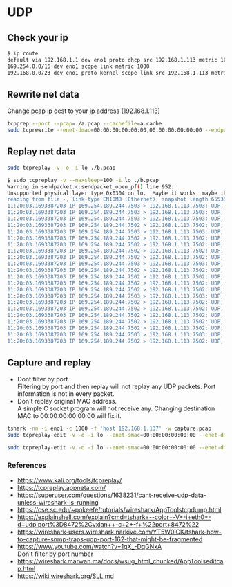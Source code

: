 # UDP







## Check your ip
```bash
$ ip route
default via 192.168.1.1 dev eno1 proto dhcp src 192.168.1.113 metric 100 
169.254.0.0/16 dev eno1 scope link metric 1000 
192.168.0.0/23 dev eno1 proto kernel scope link src 192.168.1.113 metric 100
```


## Rewrite net data
Change pcap ip dest to your ip address (192.168.1.113)
```bash
tcpprep --port --pcap=./a.pcap --cachefile=a.cache
sudo tcprewrite --enet-dmac=00:00:00:00:00:00,00:00:00:00:00:00 --endpoints=192.168.1.113:10.10.1.2 --cachefile=a.cache  -i a.pcap -o b.pcap
```
## Replay net data
```bash
sudo tcpreplay -v -o -i lo ./b.pcap

$ sudo tcpreplay -v --maxsleep=100 -i lo ./b.pcap 
Warning in sendpacket.c:sendpacket_open_pf() line 952:
Unsupported physical layer type 0x0304 on lo.  Maybe it works, maybe it won't.  See tickets #123/318
reading from file -, link-type EN10MB (Ethernet), snapshot length 65535
11:20:03.1693387203 IP 169.254.189.244.7503 > 192.168.1.113.7503: UDP, length 48
11:20:03.1693387203 IP 169.254.189.244.7503 > 192.168.1.113.7503: UDP, length 48
11:20:03.1693387203 IP 169.254.189.244.7503 > 192.168.1.113.7503: UDP, length 48
11:20:03.1693387203 IP 169.254.189.244.7502 > 192.168.1.113.7502: UDP, length 24832
11:20:03.1693387203 IP 169.254.189.244.7503 > 192.168.1.113.7503: UDP, length 48
11:20:03.1693387203 IP 169.254.189.244.7502 > 192.168.1.113.7502: UDP, length 24832
11:20:03.1693387203 IP 169.254.189.244.7502 > 192.168.1.113.7502: UDP, length 24832
11:20:03.1693387203 IP 169.254.189.244.7502 > 192.168.1.113.7502: UDP, length 24832
11:20:03.1693387203 IP 169.254.189.244.7502 > 192.168.1.113.7502: UDP, length 24832
11:20:03.1693387203 IP 169.254.189.244.7503 > 192.168.1.113.7503: UDP, length 48
11:20:03.1693387203 IP 169.254.189.244.7502 > 192.168.1.113.7502: UDP, length 24832
11:20:03.1693387203 IP 169.254.189.244.7502 > 192.168.1.113.7502: UDP, length 24832
11:20:03.1693387203 IP 169.254.189.244.7502 > 192.168.1.113.7502: UDP, length 24832
11:20:03.1693387203 IP 169.254.189.244.7502 > 192.168.1.113.7502: UDP, length 24832
11:20:03.1693387203 IP 169.254.189.244.7503 > 192.168.1.113.7503: UDP, length 48
11:20:03.1693387203 IP 169.254.189.244.7502 > 192.168.1.113.7502: UDP, length 24832
11:20:03.1693387203 IP 169.254.189.244.7502 > 192.168.1.113.7502: UDP, length 24832
11:20:03.1693387203 IP 169.254.189.244.7502 > 192.168.1.113.7502: UDP, length 24832
11:20:03.1693387203 IP 169.254.189.244.7502 > 192.168.1.113.7502: UDP, length 24832
11:20:03.1693387203 IP 169.254.189.244.7502 > 192.168.1.113.7502: UDP, length 24832
11:20:03.1693387203 IP 169.254.189.244.7503 > 192.168.1.113.7503: UDP, length 48
11:20:03.1693387203 IP 169.254.189.244.7502 > 192.168.1.113.7502: UDP, length 24832

```











## Capture and replay
* Dont filter by port. <br>
Filtering by port and then replay will not replay any UDP packets. Port information is not in every packet.
* Don't replay original MAC address. <br>
A simple C socket program will not receive any. Changing destination MAC to 00:00:00:00:00:00 will fix it.
```bash
tshark -nn -i eno1 -c 1000 -f 'host 192.168.1.137' -w capture.pcap
sudo tcpreplay-edit -v -o -i lo --enet-smac=00:00:00:00:00:00 --enet-dmac=00:00:00:00:00:00 capture.pcap

sudo tcpreplay-edit -v -o -i lo --enet-smac=00:00:00:00:00:00 --enet-dmac=00:00:00:00:00:00 --srcipmap=169.254.189.244:192.168.1.6 --dstipmap=169.254.189.246:127.0.0.1 a.pcap

```



### References
* https://www.kali.org/tools/tcpreplay/
* https://tcpreplay.appneta.com/
* https://superuser.com/questions/1638231/cant-receive-udp-data-unless-wireshark-is-running
* https://cse.sc.edu/~pokeefe/tutorials/wireshark/AppToolstcpdump.html
* https://explainshell.com/explain?cmd=tshark+--color+-V+-i+eth0+-d+udp.port%3D8472%2Cvxlan++-c+2+-f+%22port+8472%22
* https://wireshark-users.wireshark.narkive.com/YT5W0lCK/tshark-how-to-capture-snmp-traps-udp-port-162-that-might-be-fragmented
* https://www.youtube.com/watch?v=1gX_-DqGNxA<br>Don't filter by port number
* https://wireshark.marwan.ma/docs/wsug_html_chunked/AppToolseditcap.html
* https://wiki.wireshark.org/SLL.md